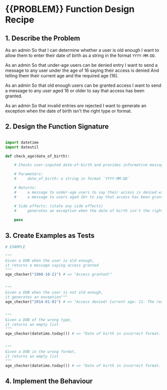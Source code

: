 # {{PROBLEM}} Function Design Recipe

## 1. Describe the Problem

As an admin
So that I can determine whether a user is old enough
I want to allow them to enter their date of birth as a string in the format `YYYY-MM-DD`.

As an admin
So that under-age users can be denied entry
I want to send a message to any user under the age of 16 saying their access is denied
And telling them their current age and the required age (16).

As an admin
So that old enough users can be granted access
I want to send a message to any user aged 16 or older to say that access has been granted.

As an admin
So that invalid entries are rejected
I want to generate an exception when the date of birth isn't the right type or format.


## 2. Design the Function Signature

```python

import datetime
import dateutil 

def check_age(date_of_birth):

    # Checks user-inputed date-of-birth and provides informative message

    # Parameters:
    #     date_of_birth: a string in format `YYYY-MM-DD`

    # Returns:
    #     a message to under-age users to say their access is denied with current age and the required age (16)
    #     a message to users aged 16+ to say that access has been granted

    # Side effects: (state any side effects)
    #     generates an exception when the date of birth isn't the right type/format
    
    pass 
```

## 3. Create Examples as Tests

```python
# EXAMPLE

"""
Given a DOB when the user is old enough,
it returns a message saying access granted
"""
age_checker("1960-10-21") # => "Access granted!"


"""
Given a DOB when the user is not old enough,
it generates an exception"""
age_checker("2014-01-01") # => "Access denied! Current age: 11. The required age is 16."


"""
Given a DOB of the wrong type,
it returns an empty list
"""
age_checker(datetime.today()) # => "Date of birth in incorrect format. Provide a string in the format `YYYY-MM-DD`"


"""
Given a DOB in the wrong format,
it returns an empty list
"""
age_checker(datetime.today()) # => "Date of birth in incorrect format. Provide a string in the format `YYYY-MM-DD`"


```

## 4. Implement the Behaviour

